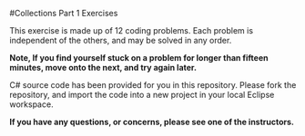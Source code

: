 #Collections Part 1 Exercises

This exercise is made up of 12 coding problems. Each problem is independent of the others, and may be solved in any order.

**Note, If you find yourself stuck on a problem for longer than fifteen minutes, move onto the next, and try again later.**

C# source code has been provided for you in this repository. Please fork the repository, and import the code into a new project in your local Eclipse workspace.


**If you have any questions, or concerns, please see one of the instructors.**